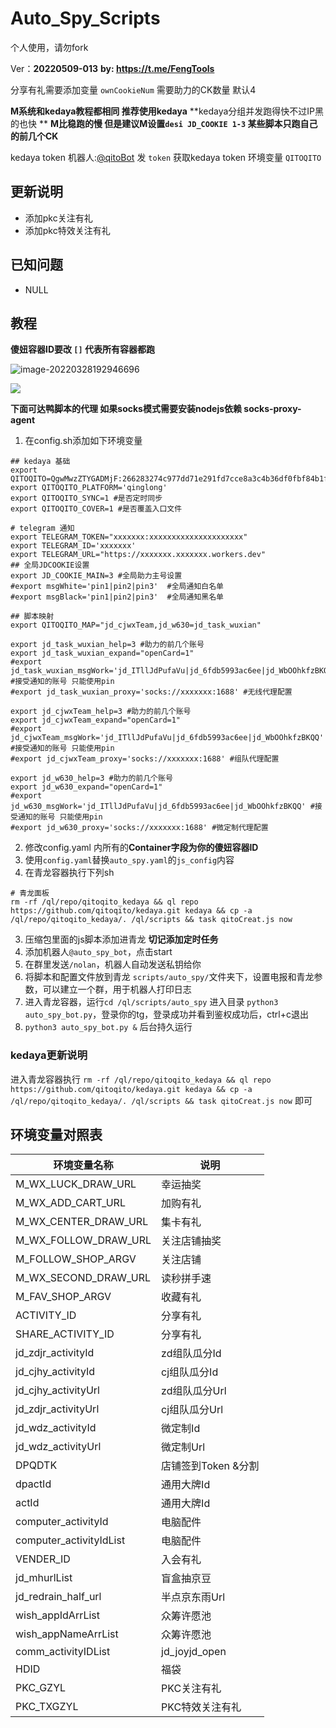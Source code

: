 # Auto_Spy_Scripts
 
 个人使用，请勿fork
 
Ver：**20220509-013**
**by: https://t.me/FengTools**

分享有礼需要添加变量 `ownCookieNum` 需要助力的CK数量 默认4

**M系统和kedaya教程都相同  推荐使用kedaya**
**kedaya分组并发跑得快不过IP黑的也快 **
**M比稳跑的慢 但是建议M设置`desi JD_COOKIE 1-3` 某些脚本只跑自己的前几个CK**

kedaya token 机器人:[@qitoBot](https://t.me/qitoBot) 发 `token` 获取kedaya token 环境变量 `QITOQITO`

## 更新说明
- 添加pkc关注有礼
- 添加pkc特效关注有礼
## 已知问题
- NULL
## 教程

**傻妞容器ID要改 `[]` 代表所有容器都跑**

![image-20220328192946696](https://pic.rmb.bdstatic.com/bjh/3e4638c0ead038429412991ac716f762.png)

![](https://pic.rmb.bdstatic.com/bjh/24a8ae6d2c6b9f4ccec0b772231b2877.png)

**下面可达鸭脚本的代理 如果socks模式需要安装nodejs依赖 socks-proxy-agent**

1. 在config.sh添加如下环境变量
```shell
## kedaya 基础
export QITOQITO=QgwMwzZTYGADMjF:266283274c977dd71e291fd7cce8a3c4b36df0fbf84b1fce072e7746934165ed:TURINGLAB
export QITOQITO_PLATFORM='qinglong'
export QITOQITO_SYNC=1 #是否定时同步
export QITOQITO_COVER=1 #是否覆盖入口文件

# telegram 通知
export TELEGRAM_TOKEN="xxxxxxx:xxxxxxxxxxxxxxxxxxxxx"
export TELEGRAM_ID='xxxxxxx'
export TELEGRAM_URL="https://xxxxxxx.xxxxxxx.workers.dev"
## 全局JDCOOKIE设置
export JD_COOKIE_MAIN=3 #全局助力主号设置
#export msgWhite='pin1|pin2|pin3'  #全局通知白名单
#export msgBlack='pin1|pin2|pin3'  #全局通知黑名单

## 脚本映射
export QITOQITO_MAP="jd_cjwxTeam,jd_w630=jd_task_wuxian"

export jd_task_wuxian_help=3 #助力的前几个账号
export jd_task_wuxian_expand="openCard=1"
#export jd_task_wuxian_msgWork='jd_ITllJdPufaVu|jd_6fdb5993ac6ee|jd_WbOOhkfzBKQQ' #接受通知的账号 只能使用pin
#export jd_task_wuxian_proxy='socks://xxxxxxx:1688' #无线代理配置

export jd_cjwxTeam_help=3 #助力的前几个账号
export jd_cjwxTeam_expand="openCard=1"
#export jd_cjwxTeam_msgWork='jd_ITllJdPufaVu|jd_6fdb5993ac6ee|jd_WbOOhkfzBKQQ' #接受通知的账号 只能使用pin
#export jd_cjwxTeam_proxy='socks://xxxxxxx:1688' #组队代理配置

export jd_w630_help=3 #助力的前几个账号
export jd_w630_expand="openCard=1"
#export jd_w630_msgWork='jd_ITllJdPufaVu|jd_6fdb5993ac6ee|jd_WbOOhkfzBKQQ' #接受通知的账号 只能使用pin
#export jd_w630_proxy='socks://xxxxxxx:1688' #微定制代理配置
```
2. 修改config.yaml 内所有的**Container字段为你的傻妞容器ID**
2. 使用`config.yaml`替换`auto_spy.yaml`的`js_config`内容
2. 在青龙容器执行下列sh
```shell
# 青龙面板
rm -rf /ql/repo/qitoqito_kedaya && ql repo https://github.com/qitoqito/kedaya.git kedaya && cp -a /ql/repo/qitoqito_kedaya/. /ql/scripts && task qitoCreat.js now
```
3. 压缩包里面的js脚本添加进青龙 **切记添加定时任务**
4. 添加机器人`@auto_spy_bot`，点击start
5. 在群里发送`/nolan`，机器人自动发送私钥给你
6. 将脚本和配置文件放到青龙 `scripts/auto_spy/`文件夹下，设置电报和青龙参数，可以建立一个群，用于机器人打印日志
7. 进入青龙容器，运行`cd /ql/scripts/auto_spy` 进入目录 `python3 auto_spy_bot.py`，登录你的tg，登录成功并看到鉴权成功后，ctrl+c退出
8. `python3 auto_spy_bot.py &` 后台持久运行
### kedaya更新说明
进入青龙容器执行
`rm -rf /ql/repo/qitoqito_kedaya && ql repo https://github.com/qitoqito/kedaya.git kedaya && cp -a /ql/repo/qitoqito_kedaya/. /ql/scripts && task qitoCreat.js now`
即可

## 环境变量对照表

| 环境变量名称            | 说明                |
| ----------------------- | ------------------- |
| M_WX_LUCK_DRAW_URL      | 幸运抽奖            |
| M_WX_ADD_CART_URL       | 加购有礼            |
| M_WX_CENTER_DRAW_URL    | 集卡有礼            |
| M_WX_FOLLOW_DRAW_URL    | 关注店铺抽奖        |
| M_FOLLOW_SHOP_ARGV      | 关注店铺            |
| M_WX_SECOND_DRAW_URL    | 读秒拼手速          |
| M_FAV_SHOP_ARGV         | 收藏有礼            |
| ACTIVITY_ID             | 分享有礼            |
| SHARE_ACTIVITY_ID       | 分享有礼            |
| jd_zdjr_activityId      | zd组队瓜分Id        |
| jd_cjhy_activityId      | cj组队瓜分Id        |
| jd_cjhy_activityUrl     | zd组队瓜分Url       |
| jd_zdjr_activityUrl     | cj组队瓜分Url       |
| jd_wdz_activityId       | 微定制Id            |
| jd_wdz_activityUrl      | 微定制Url           |
| DPQDTK                  | 店铺签到Token &分割 |
| dpactId                 | 通用大牌Id          |
| actId                   | 通用大牌Id          |
| computer_activityId     | 电脑配件            |
| computer_activityIdList | 电脑配件            |
| VENDER_ID               | 入会有礼            |
| jd_mhurlList            | 盲盒抽京豆          |
| jd_redrain_half_url     | 半点京东雨Url       |
| wish_appIdArrList       | 众筹许愿池          |
| wish_appNameArrList     | 众筹许愿池          |
| comm_activityIDList     | jd_joyjd_open      |
| HDID                    |    福袋            |
| PKC_GZYL | PKC关注有礼 |
| PKC_TXGZYL | PKC特效关注有礼 |

